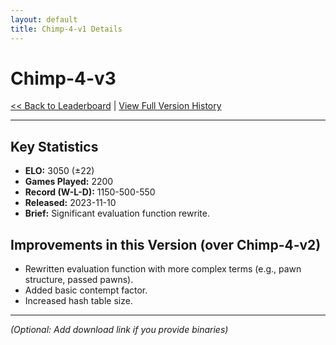 ```yaml
---
layout: default
title: Chimp-4-v1 Details
---
```


# Chimp-4-v3

[<< Back to Leaderboard](/) | [View Full Version History](../version-history.md)

---

## Key Statistics

*   **ELO:** 3050 (±22)
*   **Games Played:** 2200
*   **Record (W-L-D):** 1150-500-550
*   **Released:** 2023-11-10
*   **Brief:** Significant evaluation function rewrite.

## Improvements in this Version (over Chimp-4-v2)

*   Rewritten evaluation function with more complex terms (e.g., pawn structure, passed pawns).
*   Added basic contempt factor.
*   Increased hash table size.

<!-- For the base version (chimp-4.md), the heading would be "Initial Features" -->
<!-- e.g., ## Initial Features -->
<!-- * Alpha-beta search with PVS -->
<!-- * ... -->

---

*(Optional: Add download link if you provide binaries)*
<!-- [Download Chimp-4-v3 (UCI Engine)](link-to-your-download) -->
